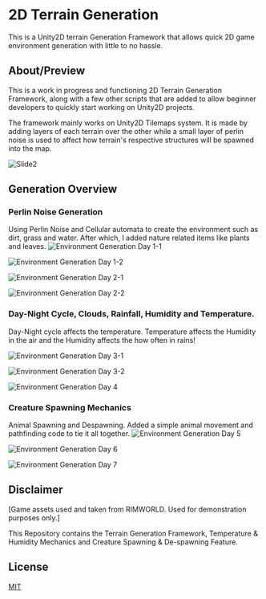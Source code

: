 # 2D Terrain Generation

This is a Unity2D terrain Generation Framework that allows quick 2D game environment generation with little to no hassle.

## About/Preview
This is a work in progress and functioning 2D Terrain Generation Framework, along with a few other scripts that are added to allow beginner developers to quickly start working on Unity2D projects.

The framework mainly works on Unity2D Tilemaps system. It is made by adding layers of each terrain over the other while a small layer of perlin noise is used to affect how terrain's respective structures will be spawned into the map.

![Slide2](https://user-images.githubusercontent.com/75195899/153038566-e4f08af5-7138-414d-b1bf-9a58c8ad9f52.JPG)

## Generation Overview
### Perlin Noise Generation
Using Perlin Noise and Cellular automata to create the environment such as dirt, grass and water. After which, I added nature related items like plants and leaves.
![Environment Generation Day 1-1](https://user-images.githubusercontent.com/75195899/132948924-5322f749-ff2d-4a7d-90bc-c8aeb3571763.jpeg)

![Environment Generation Day 1-2](https://user-images.githubusercontent.com/75195899/132948932-5cda8e18-55dd-4b0e-8499-0e5d218196ec.jpeg)

![Environment Generation Day 2-1](https://user-images.githubusercontent.com/75195899/132948934-8b8de155-016b-4e5e-b9da-8a3bd806c72c.jpeg)

![Environment Generation Day 2-2](https://user-images.githubusercontent.com/75195899/132948936-c5aa7bf7-c422-4c87-bb8e-cc3d63280c5f.jpeg)

### Day-Night Cycle, Clouds, Rainfall, Humidity and Temperature.
Day-Night cycle affects the temperature. Temperature affects the Humidity in the air and the Humidity affects the how often in rains!

![Environment Generation Day 3-1](https://user-images.githubusercontent.com/75195899/132948939-a5cc451d-0d58-43b9-b434-747ae7c7f30f.jpeg)

![Environment Generation Day 3-2](https://user-images.githubusercontent.com/75195899/132948943-8e2e7224-0905-474e-9afc-97229c3dd496.jpeg)

![Environment Generation Day 4](https://user-images.githubusercontent.com/75195899/132948946-ff21ca2d-464a-4c56-8208-c26fab734eeb.jpeg)

### Creature Spawning Mechanics
Animal Spawning and Despawning. Added a simple animal movement and pathfinding code to tie it all together.
![Environment Generation Day 5](https://user-images.githubusercontent.com/75195899/132948947-811b6eb7-dca5-424e-9f2f-1343b6efe499.jpeg)

![Environment Generation Day 6](https://user-images.githubusercontent.com/75195899/132948950-a26c21bb-e1ca-4d01-b021-fa126fab1ba3.jpeg)

![Environment Generation Day 7](https://user-images.githubusercontent.com/75195899/132948952-e27b11ed-8c53-483a-9f44-e174ea931cfb.jpeg)

## Disclaimer
[Game assets used and taken from RIMWORLD. Used for demonstration purposes only.]

This Repository contains the Terrain Generation Framework, Temperature & Humidity Mechanics and Creature Spawning & De-spawning Feature.

## License
[MIT](https://choosealicense.com/licenses/mit/)

